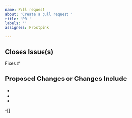 ```yaml
---
name: Pull request
about: 'Create a pull request '
title: 'PR '
labels: ''
assignees: Frostpink

---
```


## Closes Issue(s)

Fixes #

## Proposed Changes or Changes Include

  -
  -
  -
  -[] 
